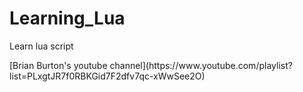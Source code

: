 # Learning_Lua
Learn lua script

<Reference>
[Brian Burton's youtube channel](https://www.youtube.com/playlist?list=PLxgtJR7f0RBKGid7F2dfv7qc-xWwSee2O)
